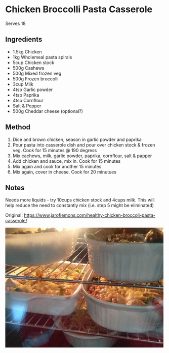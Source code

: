 # Chicken Broccolli Pasta Casserole

Serves 18

## Ingredients

* 1.5kg Chicken
* 1kg Wholemeal pasta spirals
* 5cup Chicken stock
* 500g Cashews
* 500g Mixed frozen veg
* 500g Frozen broccolli
* 3cup Milk
* 4tsp Garlic powder
* 4tsp Paprika
* 4tsp Cornflour
* Salt & Pepper
* 500g Cheddar cheese (optional?)

## Method

1. Dice and brown chicken, season in garlic powder and paprika
2. Pour pasta into casserole dish and pour over chicken stock & frozen veg. Cook for 15 minutes @ 190 degress
3. Mix cachews, milk, garlic powder, paprika, cornflour, salt & papper
4. Add chicken and sauce, mix in. Cook for 15 minutes
5. Mix again and cook for another 15 minutes
6. Mix again, cover in cheese. Cook for 20 minutues

## Notes

Needs more liquids - try 10cups chicken stock and 4cups milk. This will help reduce the need to constantly mix (i.e. step 5 might be eliminated)

Original: https://www.jaroflemons.com/healthy-chicken-broccoli-pasta-casserole/


![](./img/chicken-broccolli-pasta-casserole-1.jpg)